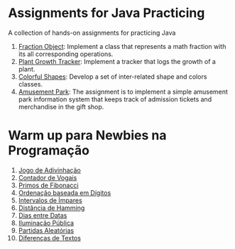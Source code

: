 # Assignments for Java Practicing
A collection of hands-on assignments for practicing Java

1. [Fraction Object](https://github.com/tnas/practicing-java/wiki/Fraction-Object): Implement a class that represents a math fraction with its all corresponding operations.
2. [Plant Growth Tracker](https://github.com/tnas/practicing-java/wiki/Plant-Growth-Tracker): Implement a tracker that logs the growth of a plant.
3. [Colorful Shapes](https://github.com/tnas/practicing-java/wiki/Colorful-Shapes): Develop a set of inter-related shape and colors classes.
4. [Amusement Park](https://github.com/tnas/practicing-java/wiki/Amusement-Park): The assignment is to implement a simple amusement park information system that keeps track of admission tickets and merchandise in the gift shop.

# Warm up para Newbies na Programação

1. [Jogo de Adivinhação](https://github.com/tnas/practicing-java/wiki/Jogo-de-Adivinha%C3%A7%C3%A3o)
2. [Contador de Vogais](https://github.com/tnas/practicing-java/wiki/Contador-de-Vogais)
3. [Primos de Fibonacci](https://github.com/tnas/practicing-java/wiki/Primos-de-Fibonacci)
4. [Ordenação baseada em Dígitos](https://github.com/tnas/practicing-java/wiki/Ordena%C3%A7%C3%A3o-baseada-em-D%C3%ADgitos)
5. [Intervalos de Ímpares](https://github.com/tnas/practicing-java/wiki/Intervalos-de-%C3%8Dmpares)
6. [Distância de Hamming](https://github.com/tnas/practicing-java/wiki/Dist%C3%A2ncia-de-Hamming)
7. [Dias entre Datas](https://github.com/tnas/practicing-java/wiki/Dias-entre-Datas)
8. [Iluminação Pública](https://github.com/tnas/practicing-java/wiki/Ilumina%C3%A7%C3%A3o-P%C3%BAblica)
9. [Partidas Aleatórias](https://github.com/tnas/practicing-java/wiki/Partidas-Aleat%C3%B3rias)
10. [Diferenças de Textos](https://github.com/tnas/practicing-java/wiki/Diferen%C3%A7a-de-Textos)
